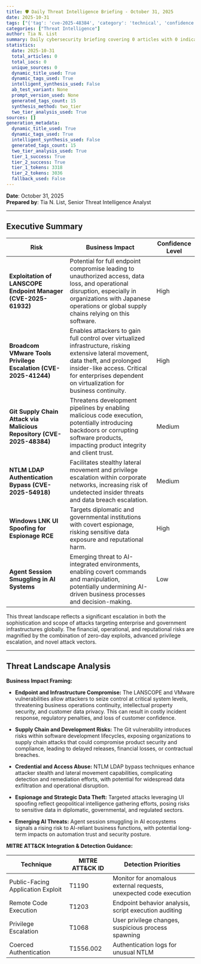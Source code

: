 ```yaml
---
title: 🛡️ Daily Threat Intelligence Briefing - October 31, 2025
date: 2025-10-31
tags: ["{'tag': 'cve-2025-48384', 'category': 'technical', 'confidence': 1.0, 'count': 4, 'sources': ['pattern-matching']}", "{'tag': 'cve-2025-54918', 'category': 'technical', 'confidence': 1.0, 'count': 10, 'sources': ['pattern-matching']}", "{'tag': 'zero-day', 'category': 'technical', 'confidence': 1.0, 'count': 4, 'sources': ['pattern-matching']}", "{'tag': 'remote-code-execution', 'category': 'technical', 'confidence': 1.0, 'count': 4, 'sources': ['pattern-matching']}", "{'tag': 'phishing', 'category': 'technical', 'confidence': 1.0, 'count': 7, 'sources': ['pattern-matching']}", "{'tag': 'malware', 'category': 'technical', 'confidence': 1.0, 'count': 12, 'sources': ['pattern-matching']}", "{'tag': 'ransomware', 'category': 'technical', 'confidence': 1.0, 'count': 35, 'sources': ['pattern-matching']}", "{'tag': 'microsoft', 'category': 'vendors', 'confidence': 1.0, 'count': 41, 'sources': ['pattern-matching']}", "{'tag': 'google', 'category': 'vendors', 'confidence': 1.0, 'count': 42, 'sources': ['pattern-matching']}", "{'tag': 'apple', 'category': 'vendors', 'confidence': 1.0, 'count': 31, 'sources': ['pattern-matching']}", "{'tag': 'finance', 'category': 'industries', 'confidence': 1.0, 'count': 9, 'sources': ['pattern-matching']}", "{'tag': 'government', 'category': 'industries', 'confidence': 1.0, 'count': 66, 'sources': ['pattern-matching']}", "{'tag': 'technology', 'category': 'industries', 'confidence': 1.0, 'count': 35, 'sources': ['pattern-matching']}", "{'tag': 'energy', 'category': 'industries', 'confidence': 1.0, 'count': 19, 'sources': ['pattern-matching']}", "{'tag': 'critical', 'category': 'severity', 'confidence': 1.0, 'count': 25, 'sources': ['pattern-matching']}"]
categories: ["Threat Intelligence"]
author: Tia N. List
summary: Daily cybersecurity briefing covering 0 articles with 0 indicators of compromise
statistics:
  date: 2025-10-31
  total_articles: 0
  total_iocs: 0
  unique_sources: 0
  dynamic_title_used: True
  dynamic_tags_used: True
  intelligent_synthesis_used: False
  ab_test_variant: None
  prompt_version_used: None
  generated_tags_count: 15
  synthesis_method: two_tier
  two_tier_analysis_used: True
sources: []
generation_metadata:
  dynamic_title_used: True
  dynamic_tags_used: True
  intelligent_synthesis_used: False
  generated_tags_count: 15
  two_tier_analysis_used: True
  tier_1_success: True
  tier_2_success: True
  tier_1_tokens: 3318
  tier_2_tokens: 3036
  fallback_used: False
---
```


**Date**: October 31, 2025  
**Prepared by**: Tia N. List, Senior Threat Intelligence Analyst

---

## Executive Summary

| **Risk**                                    | **Business Impact**                                                                                  | **Confidence Level** |  
|---------------------------------------------|----------------------------------------------------------------------------------------------------|----------------------|  
| **Exploitation of LANSCOPE Endpoint Manager (CVE-2025-61932)** | Potential for full endpoint compromise leading to unauthorized access, data loss, and operational disruption, especially in organizations with Japanese operations or global supply chains relying on this software. | High                 |  
| **Broadcom VMware Tools Privilege Escalation (CVE-2025-41244)** | Enables attackers to gain full control over virtualized infrastructure, risking extensive lateral movement, data theft, and prolonged insider-like access. Critical for enterprises dependent on virtualization for business continuity. | High                 |  
| **Git Supply Chain Attack via Malicious Repository (CVE-2025-48384)** | Threatens development pipelines by enabling malicious code execution, potentially introducing backdoors or corrupting software products, impacting product integrity and client trust. | Medium               |  
| **NTLM LDAP Authentication Bypass (CVE-2025-54918)** | Facilitates stealthy lateral movement and privilege escalation within corporate networks, increasing risk of undetected insider threats and data breach escalation. | Medium               |  
| **Windows LNK UI Spoofing for Espionage RCE**           | Targets diplomatic and governmental institutions with covert espionage, risking sensitive data exposure and reputational harm. | High                 |  
| **Agent Session Smuggling in AI Systems**               | Emerging threat to AI-integrated environments, enabling covert commands and manipulation, potentially undermining AI-driven business processes and decision-making. | Low                  |  

This threat landscape reflects a significant escalation in both the sophistication and scope of attacks targeting enterprise and government infrastructures globally. The financial, operational, and reputational risks are magnified by the combination of zero-day exploits, advanced privilege escalation, and novel attack vectors.

---

## Threat Landscape Analysis

**Business Impact Framing:**

- **Endpoint and Infrastructure Compromise:** The LANSCOPE and VMware vulnerabilities allow attackers to seize control at critical system levels, threatening business operations continuity, intellectual property security, and customer data privacy. This can result in costly incident response, regulatory penalties, and loss of customer confidence.

- **Supply Chain and Development Risks:** The Git vulnerability introduces risks within software development lifecycles, exposing organizations to supply chain attacks that could compromise product security and compliance, leading to delayed releases, financial losses, or contractual breaches.

- **Credential and Access Abuse:** NTLM LDAP bypass techniques enhance attacker stealth and lateral movement capabilities, complicating detection and remediation efforts, with potential for widespread data exfiltration and operational disruption.

- **Espionage and Strategic Data Theft:** Targeted attacks leveraging UI spoofing reflect geopolitical intelligence gathering efforts, posing risks to sensitive data in diplomatic, governmental, and regulated sectors.

- **Emerging AI Threats:** Agent session smuggling in AI ecosystems signals a rising risk to AI-reliant business functions, with potential long-term impacts on automation trust and security posture.

**MITRE ATT&CK Integration & Detection Guidance:**

| **Technique**                      | **MITRE ATT&CK ID** | **Detection Priorities**                                           |  
|-----------------------------------|---------------------|-------------------------------------------------------------------|  
| Public-Facing Application Exploit | T1190               | Monitor for anomalous external requests, unexpected code execution |  
| Remote Code Execution             | T1203               | Endpoint behavior analysis, script execution auditing             |  
| Privilege Escalation             | T1068               | User privilege changes, suspicious process spawning               |  
| Coerced Authentication          | T1556.002           | Authentication logs for unusual NTLM